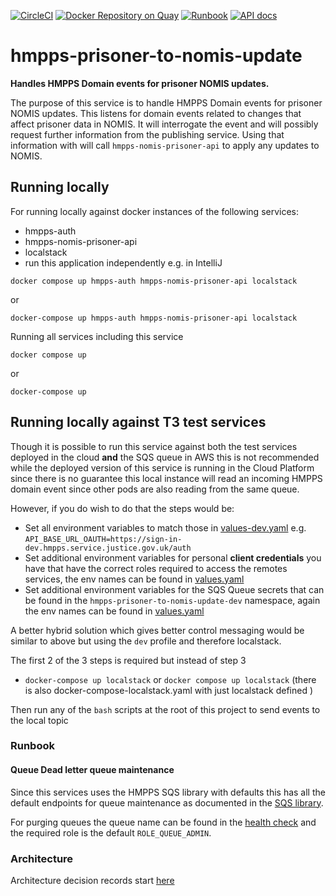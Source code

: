 [![CircleCI](https://circleci.com/gh/ministryofjustice/hmpps-prisoner-to-nomis-update/tree/main.svg?style=svg)](https://circleci.com/gh/ministryofjustice/hmpps-prisoner-to-nomis-update)
[![Docker Repository on Quay](https://quay.io/repository/hmpps/hmpps-prisoner-to-nomis-update/status "Docker Repository on Quay")](https://quay.io/repository/hmpps/hmpps-prisoner-to-nomis-update)
[![Runbook](https://img.shields.io/badge/runbook-view-172B4D.svg?logo=confluence)](https://dsdmoj.atlassian.net/wiki/spaces/NOM/pages/1739325587/DPS+Runbook)
[![API docs](https://img.shields.io/badge/API_docs_-view-85EA2D.svg?logo=swagger)](https://prisoner-to-nomis-update-dev.hmpps.service.justice.gov.uk/swagger-ui.html)

# hmpps-prisoner-to-nomis-update

**Handles HMPPS Domain events for prisoner NOMIS updates.**

The purpose of this service is to handle HMPPS Domain events for prisoner NOMIS updates. This listens for domain events related to changes that affect prisoner data in NOMIS. 
It will interrogate the event and will possibly request further information from the publishing service. Using that information with will call `hmpps-nomis-prisoner-api` to apply any updates to NOMIS. 


## Running locally

For running locally against docker instances of the following services:
- hmpps-auth
- hmpps-nomis-prisoner-api
- localstack  
- run this application independently e.g. in IntelliJ

`docker compose up hmpps-auth hmpps-nomis-prisoner-api localstack`

or 

`docker-compose up hmpps-auth hmpps-nomis-prisoner-api localstack`

Running all services including this service 

`docker compose up`

or

`docker-compose up`

## Running locally against T3 test services

Though it is possible to run this service against both the test services deployed in the cloud **and** the SQS queue in AWS this is not recommended while the deployed version of this service is running in the Cloud Platform since there is no guarantee this local instance will read an incoming HMPPS domain event since other pods are also reading from the same queue.

However, if you do wish to do that the steps would be:
- Set all environment variables to match those in [values-dev.yaml](/helm_deploy/values-dev.yaml) e.g. `API_BASE_URL_OAUTH=https://sign-in-dev.hmpps.service.justice.gov.uk/auth`
- Set additional environment variables for personal **client credentials** you have that have the correct roles required to access the remotes services, the env names can be found in [values.yaml](helm_deploy/hmpps-prisoner-to-nomis-update/values.yaml)
- Set additional environment variables for the SQS Queue secrets that can be found in the `hmpps-prisoner-to-nomis-update-dev` namespace, again the env names can be found in [values.yaml](helm_deploy/hmpps-prisoner-to-nomis-update/values.yaml)

A better hybrid solution which gives better control messaging would be similar to above but using the `dev` profile and therefore localstack.

The first 2 of the 3 steps is required but instead of step 3

- `docker-compose up localstack` or `docker compose up localstack` (there is also docker-compose-localstack.yaml with just localstack defined )

Then run any of the `bash` scripts at the root of this project to send events to the local topic

### Runbook

#### Queue Dead letter queue maintenance

Since this services uses the HMPPS SQS library with defaults this has all the default endpoints for queue maintenance as documented in the [SQS library](https://github.com/ministryofjustice/hmpps-spring-boot-sqs/blob/main/README.md).

For purging queues the queue name can be found in the [health check](https://prisoner-to-nomis-update.hmpps.service.justice.gov.uk/health) and the required role is the default `ROLE_QUEUE_ADMIN`.



### Architecture

Architecture decision records start [here](doc/architecture/decisions/0001-use-adr.md)
